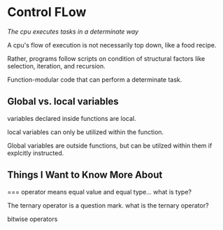 # Control FLow

*The cpu executes tasks in a determinate way*

A cpu's flow of execution is not necessarily top down, like a food recipe.

Rather, programs follow scripts on condition of structural factors like selection, iteration, and recursion.

Function-modular code that can perform a determinate task.

## Global vs. local variables

variables declared inside functions are local.

local variables can only be utilized within the function.  

Global variables are outside functions, but can be utilzed within them if explcitly instructed.  

## Things I Want to Know More About

=== operator means equal value and equal type... what is type?

The ternary operator is a question mark.  what is the ternary operator?

bitwise operators